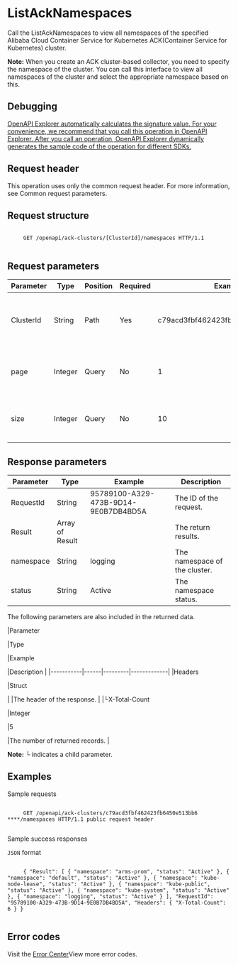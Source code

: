 # ListAckNamespaces

Call the ListAckNamespaces to view all namespaces of the specified Alibaba Cloud Container Service for Kubernetes ACK\(Container Service for Kubernetes\) cluster.

**Note:** When you create an ACK cluster-based collector, you need to specify the namespace of the cluster. You can call this interface to view all namespaces of the cluster and select the appropriate namespace based on this.

## Debugging

[OpenAPI Explorer automatically calculates the signature value. For your convenience, we recommend that you call this operation in OpenAPI Explorer. After you call an operation, OpenAPI Explorer dynamically generates the sample code of the operation for different SDKs.](https://api.aliyun.com/#product=elasticsearch&api=ListAckNamespaces&type=ROA&version=2017-06-13)

## Request header

This operation uses only the common request header. For more information, see Common request parameters.

## Request structure

```

     GET /openapi/ack-clusters/[ClusterId]/namespaces HTTP/1.1 
   
```

## Request parameters

|Parameter|Type|Position|Required|Example|Description|
|---------|----|--------|--------|-------|-----------|
|ClusterId|String|Path|Yes|c79acd3fbf462423fb6450e513bb6\*\*\*\*|The ID of the cluster from which you want to detach tags. |
|page|Integer|Query|No|1|Set the number of returned result pages. |
|size|Integer|Query|No|10|The number of records contained per page. |

## Response parameters

|Parameter|Type|Example|Description|
|---------|----|-------|-----------|
|RequestId|String|95789100-A329-473B-9D14-9E0B7DB4BD5A|The ID of the request. |
|Result|Array of Result| |The return results. |
|namespace|String|logging|The namespace of the cluster. |
|status|String|Active|The namespace status. |

The following parameters are also included in the returned data.

|Parameter

|Type

|Example

|Description |
|-----------|------|---------|-------------|
|Headers

|Struct

| |The header of the response. |
|└X-Total-Count

|Integer

|5

|The number of returned records. |

**Note:** └ indicates a child parameter.

## Examples

Sample requests

```

     GET /openapi/ack-clusters/c79acd3fbf462423fb6450e513bb6 ****/namespaces HTTP/1.1 public request header 
   
```

Sample success responses

`JSON` format

```

     { "Result": [ { "namespace": "arms-prom", "status": "Active" }, { "namespace": "default", "status": "Active" }, { "namespace": "kube-node-lease", "status": "Active" }, { "namespace": "kube-public", "status": "Active" }, { "namespace": "kube-system", "status": "Active" }, { "namespace": "logging", "status": "Active" } ], "RequestId": "95789100-A329-473B-9D14-9E0B7DB4BD5A", "Headers": { "X-Total-Count": 6 } } 
   
```

## Error codes

Visit the [Error Center](https://error-center.alibabacloud.com/status/product/elasticsearch)View more error codes.

